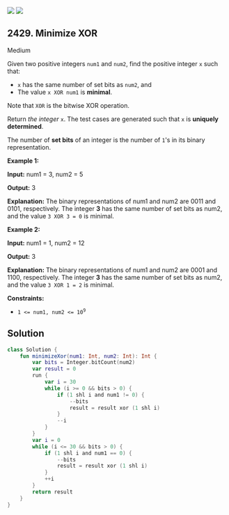 [![](https://img.shields.io/github/stars/javadev/LeetCode-in-Kotlin?label=Stars&style=flat-square)](https://github.com/javadev/LeetCode-in-Kotlin)
[![](https://img.shields.io/github/forks/javadev/LeetCode-in-Kotlin?label=Fork%20me%20on%20GitHub%20&style=flat-square)](https://github.com/javadev/LeetCode-in-Kotlin/fork)

## 2429\. Minimize XOR

Medium

Given two positive integers `num1` and `num2`, find the positive integer `x` such that:

*   `x` has the same number of set bits as `num2`, and
*   The value `x XOR num1` is **minimal**.

Note that `XOR` is the bitwise XOR operation.

Return _the integer_ `x`. The test cases are generated such that `x` is **uniquely determined**.

The number of **set bits** of an integer is the number of `1`'s in its binary representation.

**Example 1:**

**Input:** num1 = 3, num2 = 5

**Output:** 3

**Explanation:** The binary representations of num1 and num2 are 0011 and 0101, respectively. The integer **3** has the same number of set bits as num2, and the value `3 XOR 3 = 0` is minimal.

**Example 2:**

**Input:** num1 = 1, num2 = 12

**Output:** 3

**Explanation:** The binary representations of num1 and num2 are 0001 and 1100, respectively. The integer **3** has the same number of set bits as num2, and the value `3 XOR 1 = 2` is minimal.

**Constraints:**

*   <code>1 <= num1, num2 <= 10<sup>9</sup></code>

## Solution

```kotlin
class Solution {
    fun minimizeXor(num1: Int, num2: Int): Int {
        var bits = Integer.bitCount(num2)
        var result = 0
        run {
            var i = 30
            while (i >= 0 && bits > 0) {
                if (1 shl i and num1 != 0) {
                    --bits
                    result = result xor (1 shl i)
                }
                --i
            }
        }
        var i = 0
        while (i <= 30 && bits > 0) {
            if (1 shl i and num1 == 0) {
                --bits
                result = result xor (1 shl i)
            }
            ++i
        }
        return result
    }
}
```